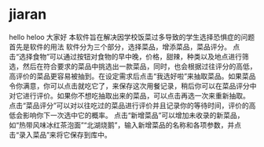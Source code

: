 # jiaran
 hello heloo 大家好 本软件旨在解决因学校饭菜过多导致的学生选择恐惧症的问题 
 首先是软件的用法 软件分为三个部分，选择菜品，增添菜品，菜品评分。
 点击“选择食物”可以通过按钮对食物的早中晚，价格，甜辣，种类以及地点进行筛选，然后在符合要求的菜品中挑选出一款菜品，同时，也会根据过往评分的高低，高评价的菜品更容易被抽到。在设定需求后点击“我选好啦”来抽取菜品。如果菜品令你满意，你可以点击就吃它了，来保存这次用餐记录，稍后你可以在菜品评分中对它进行评价。如果你不想吃抽取出来的菜品，可以点击再选一次来重新抽取。 
 点击“菜品评分”可以对以往吃过的菜品进行评价并且记录你的等待时间，评价的高低会影响你下一次选中它的概率。 
 点击“新增菜品”可以增加未收录的新菜品，如“热带风味冰红茶泡面”“北湖烧鹅”，输入新增菜品的名称和各项参数，并点击“录入菜品”来将它保存到库中。


